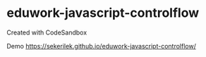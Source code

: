 # eduwork-javascript-controlflow
Created with CodeSandbox

Demo https://sekerilek.github.io/eduwork-javascript-controlflow/
